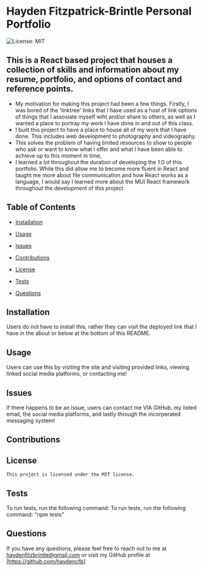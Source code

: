 
  # Hayden Fitzpatrick-Brintle Personal Portfolio
  ![License: MIT](https://img.shields.io/badge/License-MIT-yellow.svg)

  ## This is a React based project that houses a collection of skills and information about my resume, portfolio, and options of contact and reference points. 

  - My motivation for making this project had been a few things. Firstly, I was bored of the 'linktree' links that I have used as a host of link options of things that I assosiate myself wiht and/or share to others, as well as I wanted a place to portray my work I have done in and out of this class. 
  - I built this project to have a place to house all of my work that I have done. This includes web development to photography and videography.
  - This solves the problem of having limited resources to show to people who ask or want to know what I offer and what I have been able to achieve up to this moment in time, 
  - I learned a lot throughout the duration of developing the 1.0 of this portfolio. While this did allow me to become more fluent in React and taught me more about file communication and how React works as a language, I would say I learned more about the MUI React framework throughout the development of this project.

  ## Table of Contents
  - [Installation](#installation)
  - [Usage](#usage)
  - [Issues](#issues)
  - [Contributions](#contributions)
  
 - [License](#license)
  - [Tests](#tests)
  - [Questions](#questions)

  ## Installation
  Users do not have to install this, rather they can visit the deployed link that I have in the about or below at the bottom of this README.

  ## Usage
  Users can use this by visiting the site and visiting provided links, viewing linked social media platforms, or contacting me!

  ## Issues
  If there happens to be an issue, users can contact me VIA GitHub, my listed email, the social media platforms, and lastly through the incorperated messaging system!

  ## Contributions
  

  ## License
    This project is licensed under the MIT license.

  ## Tests
  To run tests, run the following command: To run tests, run the following command: "npm tests"

  ## Questions
  If you have any questions, please feel free to reach out to me at haydenfitzbrintle@gmail.com or visit my GitHub profile at [https://github.com/haydencfb]
